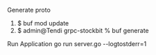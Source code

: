 Generate proto
1. $ buf mod update
2. $ admin@Tendi grpc-stockbit % buf generate

Run Application
go run server.go --logtostderr=1